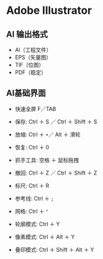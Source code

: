# Adobe Illustrator



## AI 输出格式
- Al（工程文件）
- EPS（矢量图）
- TIF（位图）
- PDF（稳定）



## AI基础界面

- 快速全屏 F／TAB
- 保存: Ctrl ＋ S ／ Ctrl ＋ Shift ＋ S
- 放缩: Ctrl ＋ `+`／ Alt ＋ 滑轮
- 恢复: Ctrl ＋ 0

- 抓手工具: 空格 ＋ 鼠标拖拽
- 撤回: Ctrl ＋ Z ／ Ctrl ＋ Shift ＋ Z
- 标尺: Ctrl ＋ R
- 参考线: Ctrl ＋ `;`
- 网格: Ctrl ＋ `"`

- 轮廓模式: Ctrl ＋ Y
- 像素模式: Ctrl ＋ Alt ＋ Y
- 叠印模式: Ctrl ＋ Shift ＋ Alt ＋ Y
